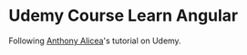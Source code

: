 # Udemy Course Learn Angular

Following [Anthony Alicea](https://gettyimages.udemy.com/learn-angularjs/learn/v4/overview)'s tutorial on Udemy.